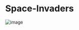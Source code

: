 # Space-Invaders

![image](https://user-images.githubusercontent.com/78383186/148124903-3f85f50e-66a3-4367-bfda-99da383d3f2f.png)
